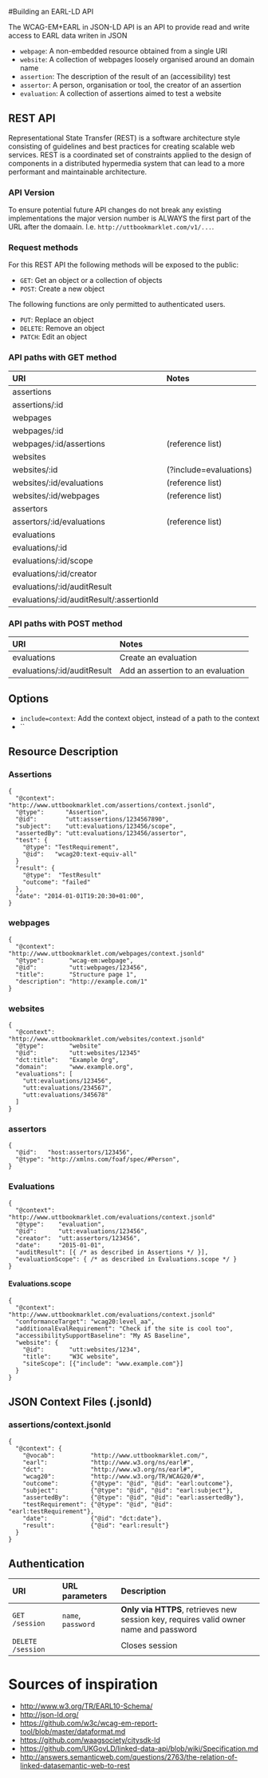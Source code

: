#Building an EARL-LD API

The WCAG-EM+EARL in JSON-LD API is an API to provide read and write access to EARL data writen in JSON

- `webpage`: A non-embedded resource obtained from a single URI
- `website`: A collection of webpages loosely organised around an domain name
- `assertion`: The description of the result of an (accessibility) test
- `assertor`: A person, organisation or tool, the creator of an assertion
- `evaluation`: A collection of assertions aimed to test a website


## REST API
Representational State Transfer (REST) is a software architecture style consisting of guidelines and best practices for creating scalable web services. REST is a coordinated set of constraints applied to the design of components in a distributed hypermedia system that can lead to a more performant and maintainable architecture.


### API Version
To ensure potential future API changes do not break any existing implementations the major version number is ALWAYS the first part of the
URL after the domaain. I.e. `http://uttbookmarklet.com/v1/...`.


### Request methods
For this REST API the following methods will be exposed to the public:
- `GET`: Get an object or a collection of objects
- `POST`: Create a new object

The following functions are only permitted to authenticated users.
- `PUT`: Replace an object
- `DELETE`: Remove an object
- `PATCH`: Edit an object


### API paths with GET method
URI                         | Notes
:---------------------------|:-----------------------
assertions                  |
assertions/:id              |
webpages                    |
webpages/:id                |
webpages/:id/assertions     | (reference list)
websites                    |
websites/:id                | (?include=evaluations)
websites/:id/evaluations    | (reference list)
websites/:id/webpages       | (reference list)
assertors                   |
assertors/:id/evaluations   | (reference list)
evaluations                 |
evaluations/:id             |
evaluations/:id/scope       |
evaluations/:id/creator     |
evaluations/:id/auditResult |
evaluations/:id/auditResult/:assertionId     |


### API paths with POST method
URI                         | Notes
:---------------------------|:----------------------------------
evaluations                 | Create an evaluation
evaluations/:id/auditResult | Add an assertion to an evaluation

## Options

- `include=context`: Add the context object, instead of a path to the context
- ``


## Resource Description

### Assertions
    {
      "@context":   "http://www.uttbookmarklet.com/assertions/context.jsonld",
      "@type":      "Assertion",
      "@id":        "utt:asssertions/1234567890",
      "subject":    "utt:evaluations/123456/scope",
      "assertedBy": "utt:evaluations/123456/assertor",
      "test": {
        "@type": "TestRequirement",
        "@id":   "wcag20:text-equiv-all"
      }
      "result": {
        "@type":  "TestResult"
        "outcome": "failed"
      },
      "date": "2014-01-01T19:20:30+01:00",
    }


### webpages
    {
      "@context":    "http://www.uttbookmarklet.com/webpages/context.jsonld"
      "@type":       "wcag-em:webpage",
      "@id":         "utt:webpages/123456",
      "title":       "Structure page 1",
      "description": "http://example.com/1"
    }


### websites
    {
      "@context":    "http://www.uttbookmarklet.com/websites/context.jsonld"
      "@type":       "website"
      "@id":         "utt:websites/12345"
      "dct:title":   "Example Org",
      "domain":      "www.example.org",
      "evaluations": [
        "utt:evaluations/123456",
        "utt:evaluations/234567",
        "utt:evaluations/345678"
      ]
    }


### assertors
    {
      "@id":   "host:assertors/123456",
      "@type": "http://xmlns.com/foaf/spec/#Person",
    }


### Evaluations
    {
      "@context": "http://www.uttbookmarklet.com/evaluations/context.jsonld"
      "@type":    "evaluation",
      "@id":      "utt:evaluations/123456",
      "creator":  "utt:assertors/123456",
      "date":     "2015-01-01",
      "auditResult": [{ /* as described in Assertions */ }],
      "evaluationScope": { /* as described in Evaluations.scope */ }
    }


#### Evaluations.scope
    {
      "@context": "http://www.uttbookmarklet.com/evaluations/context.jsonld"
      "conformanceTarget": "wcag20:level_aa",
      "additionalEvalRequirement": "Check if the site is cool too",
      "accessibilitySupportBaseline": "My AS Baseline",
      "website": {
        "@id":       "utt:websites/1234",
        "title":     "W3C website",
        "siteScope": [{"include": "www.example.com"}]
      }
    }


## JSON Context Files (.jsonld)
### assertions/context.jsonld
    {
      "@context": {
        "@vocab":          "http://www.uttbookmarklet.com/",
        "earl":            "http://www.w3.org/ns/earl#",
        "dct":             "http://www.w3.org/ns/earl#",
        "wcag20":          "http://www.w3.org/TR/WCAG20/#",
        "outcome":         {"@type": "@id", "@id": "earl:outcome"},
        "subject":         {"@type": "@id", "@id": "earl:subject"},
        "assertedBy":      {"@type": "@id", "@id": "earl:assertedBy"},
        "testRequirement": {"@type": "@id", "@id": "earl:testRequirement"},
        "date":            {"@id": "dct:date"},
        "result":          {"@id": "earl:result"}
      }
    }


## Authentication
URI                | URL parameters     | Description
:------------------|:-------------------|:----------------------------------------------------------
`GET /session`     | `name`, `password` | __Only via HTTPS__, retrieves new session key, requires valid owner name and password
`DELETE /session`  |                    | Closes session


# Sources of inspiration
- http://www.w3.org/TR/EARL10-Schema/
- http://json-ld.org/
- https://github.com/w3c/wcag-em-report-tool/blob/master/dataformat.md 
- https://github.com/waagsociety/citysdk-ld
- https://github.com/UKGovLD/linked-data-api/blob/wiki/Specification.md
- http://answers.semanticweb.com/questions/2763/the-relation-of-linked-datasemantic-web-to-rest